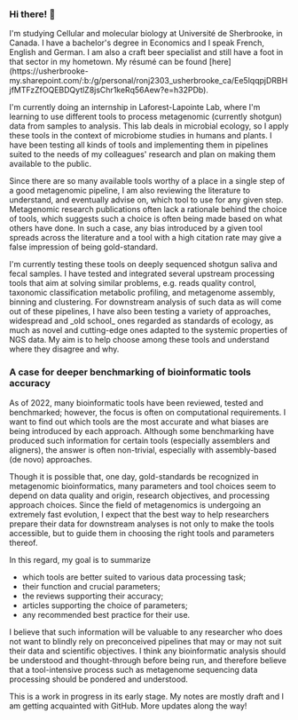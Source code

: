 ### Hi there! 👋

<p>I'm studying Cellular and molecular biology at Université de Sherbrooke, in Canada. I have a bachelor's degree in Economics and I speak French, English and German. I am also a craft beer specialist and still have a foot in that sector in my hometown. My résumé can be found [here](https://usherbrooke-my.sharepoint.com/:b:/g/personal/ronj2303_usherbrooke_ca/Ee5lqqpjDRBHjfMTFzZfOQEBDQytlZ8jsChr1keRq56Aew?e=h32PDb). </p>

<p>I'm currently doing an internship in Laforest-Lapointe Lab, where I'm learning to use different tools to process metagenomic (currently shotgun) data from samples to analysis. This lab deals in microbial ecology, so I apply these tools in the context of microbiome studies in humans and plants. I have been testing all kinds of tools and implementing them in pipelines suited to the needs of my colleagues' research and plan on making them available to the public.</p>

<p>Since there are so many available tools worthy of a place in a single step of a good metagenomic pipeline, I am also reviewing the literature to understand, and eventually advise on, which tool to use for any given step. Metagenomic research publications often lack a rationale behind the choice of tools, which suggests such a choice is often being made based on what others have done. In such a case, any bias introduced by a given tool spreads across the literature and a tool with a high citation rate may give a false impression of being gold-standard.</p>

<p>I'm currently testing these tools on deeply sequenced shotgun saliva and fecal samples. I have tested and integrated several upstream processing tools that aim at solving similar problems, e.g. reads quality control, taxonomic classification metabolic profiling, and metagenome assembly, binning and clustering. For downstream analysis of such data as will come out of these pipelines, I have also been testing a variety of approaches, widespread and _old school_ ones regarded as standards of ecology, as much as novel and cutting-edge ones adapted to the systemic properties of NGS data. My aim is to help choose among these tools and understand where they disagree and why. </p>
  
### A case for deeper benchmarking of bioinformatic tools accuracy
<p>As of 2022, many bioinformatic tools have been reviewed, tested and benchmarked; however, the focus is often on computational requirements. I want to find out which tools are the most accurate and what biases are being introduced by each approach. Although some benchmarking have produced such information for certain tools (especially assemblers and aligners), the answer is often non-trivial, especially with assembly-based (de novo) approaches. </p>

<p>Though it is possible that, one day, gold-standards be recognized in metagenomic bioinformatics, many parameters and tool choices seem to depend on data quality and origin, research objectives, and processing approach choices. Since the field of metagenomics is undergoing an extremely fast evolution, I expect that the best way to help researchers prepare their data for downstream analyses is not only to make the tools accessible, but to guide them in choosing the right tools and parameters thereof.</p> <p>In this regard, my goal is to summarize </p>
<ul>
  <li>which tools are better suited to various data processing task;</li>
  <li>their function and crucial parameters; </li>
  <li>the reviews supporting their accuracy; </li>
  <li>articles supporting the choice of parameters; </li>
  <li>any recommended best practice for their use.</li>
</ul>

<p>I believe that such information will be valuable to any researcher who does not want to blindly rely on preconceived pipelines that may or may not suit their data and scientific objectives. I think any bioinformatic analysis should be understood and thought-through before being run, and therefore believe that a tool-intensive process such as metagenome sequencing data processing should be pondered and understood.</p>

<p>This is a work in progress in its early stage. My notes are mostly draft and I am getting acquainted with GitHub. More updates along the way!</p>
  
  
<!--
**jorondo1/jorondo1** is a ✨ _special_ ✨ repository because its `README.md` (this file) appears on your GitHub profile.

Here are some ideas to get you started:

- 🔭 I’m currently working on ...
- 🌱 I’m currently learning ...
- 👯 I’m looking to collaborate on ...
- 🤔 I’m looking for help with ...
- 💬 Ask me about ...
- 📫 How to reach me: ...
- 😄 Pronouns: ...
- ⚡ Fun fact: ...
-->
